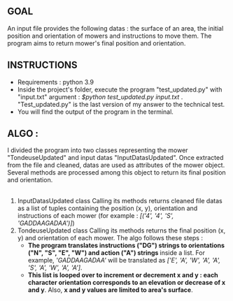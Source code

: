 <h2>GOAL</h2>
An input file provides the following datas : the surface of an area, the initial position and orientation of mowers and instructions to move them. The program aims to return mower's final position and orientation. 

<h2>INSTRUCTIONS</h2>
<ul>
<li>Requirements : python 3.9</li>
<li>Inside the project's folder, execute the program "test_updated.py" with "input.txt" argument : <i> $python test_updated.py input.txt </i>. "Test_updated.py" is the last version of my answer to the technical test.</li>
<li>You will find the output of the program in the terminal.</li>
</ul>

<h2>ALGO :</h2>
I divided the program into two classes representing the mower "TondeuseUpdated" and input datas "InputDatasUpdated".
Once extracted from the file and cleaned, datas are used as attributes of the mower object.
Several methods are processed among this object to return its final position and orientation.
</br>
</br>

<ol>
<li>InputDatasUpdated class
Calling its methods returns cleaned file datas as a list of tuples containing the position (x, y), orientation and instructions of each mower (for example : <i> [('4', '4', 'S', 'GADDAAGADAA')]</i>)</li>
<li>TondeuseUpdated class
Calling its methods returns the final position (x, y) and orientation of each mower. 
The algo follows these steps :
   <ul>
   <li><strong>The program translates instructions ("DG") strings to orientations ("N", "S", "E", "W") and action ("A") strings </strong> inside a list. For example, <i>'GADDAAGADAA'</i> will be translated as <i>['E', 'A', 'W', 'A', 'A', 'S', 'A', 'W', 'A', 'A']</i>.</li>
   <li><strong>This list is looped over to increment or decrement x and y : each character orientation corresponds to an elevation or decrease of x and y</strong>. 
Also, <strong>x and y values are limited to area's surface</strong>.</li>
   </ul>
   </li>
</ol>